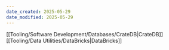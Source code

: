 ```yaml
---
date_created: 2025-05-29
date_modified: 2025-05-29
---
```


[[Tooling/Software Development/Databases/CrateDB|CrateDB]]
[[Tooling/Data Utilities/DataBricks|DataBricks]]

